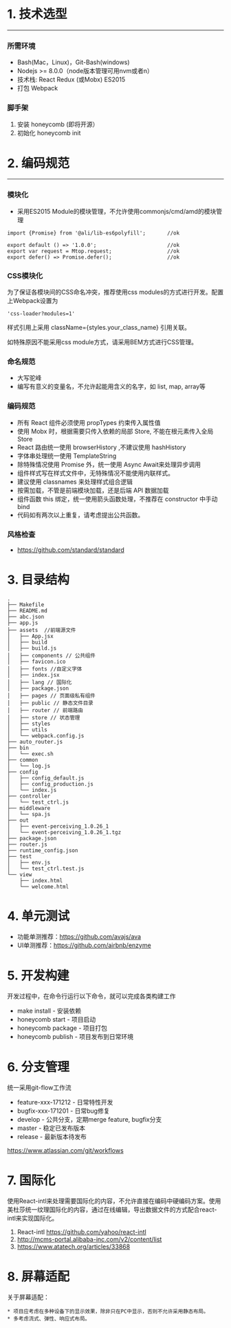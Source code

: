 # 1. 技术选型 
---
### 所需环境
* Bash(Mac，Linux)，Git-Bash(windows)
* Nodejs >= 8.0.0（node版本管理可用nvm或者n）
* 技术栈: React Redux (或Mobx) ES2015
* 打包 Webpack

### 脚手架

1.  安装 honeycomb (即将开源）
2.  初始化 honeycomb init

# 2. 编码规范
---
### 模块化
*  采用ES2015 Module的模块管理，不允许使用commonjs/cmd/amd的模块管理

```
import {Promise} from '@ali/lib-es6polyfill';       //ok

export default () => '1.0.0';                       //ok
export var request = Mtop.request;                  //ok
export defer() => Promise.defer();                  //ok
```

### CSS模块化

为了保证各模块间的CSS命名冲突，推荐使用css modules的方式进行开发。配置上Webpack设置为

```
'css-loader?modules=1'
```

样式引用上采用 className={styles.your\_class\_name} 引用关联。

如特殊原因不能采用css module方式，请采用BEM方式进行CSS管理。

### 命名规范
* 大写驼峰
* 编写有意义的变量名，不允许起能用含义的名字，如 list, map, array等

### 编码规范
* 所有 React 组件必须使用 propTypes 约束传入属性值
* 使用 Mobx 时，根据需要只传入依赖的局部 Store, 不能在根元素传入全局 Store
* React 路由统一使用 browserHistory ,不建议使用 hashHistory
* 字体串处理统一使用 TemplateString 
* 除特殊情况使用 Promise 外，统一使用 Async Await来处理异步调用
* 组件样式写在样式文件中，无特殊情况不能使用内联样式。
* 建议使用 classnames 来处理样式组合逻辑
* 按需加载，不管是前端模块加载，还是后端 API 数据加载
* 组件函数 this 绑定，统一使用箭头函数处理，不推荐在 constructor 中手动 bind
* 代码如有两次以上重复，请考虑提出公共函数。

### 风格检查
*  https://github.com/standard/standard


###
# 3. 目录结构

````
.
├── Makefile
├── README.md
├── abc.json
├── app.js
├── assets  //前端源文件
│   ├── App.jsx
│   ├── build
│   ├── build.js
│   ├── components // 公共组件
│   ├── favicon.ico
│   ├── fonts //自定义字体
│   ├── index.jsx
│   ├── lang // 国际化
│   ├── package.json
│   ├── pages // 页面级私有组件
│   ├── public // 静态文件目录
│   ├── router // 前端路由
│   ├── store // 状态管理
│   ├── styles
│   ├── utils 
│   └── webpack.config.js
├── auto_router.js
├── bin
│   └── exec.sh
├── common
│   └── log.js
├── config
│   ├── config_default.js
│   ├── config_production.js
│   └── index.js
├── controller
│   └── test_ctrl.js
├── middleware
│   └── spa.js
├── out
│   ├── event-perceiving_1.0.26_1
│   └── event-perceiving_1.0.26_1.tgz
├── package.json
├── router.js
├── runtime_config.json
├── test
│   ├── env.js
│   └── test_ctrl.test.js
└── view
    ├── index.html
    └── welcome.html

````
# 4. 单元测试

* 功能单测推荐：https://github.com/avajs/ava 
* UI单测推荐：https://github.com/airbnb/enzyme

# 5. 开发构建
开发过程中，在命令行运行以下命令，就可以完成各类构建工作

* make install - 安装依赖
* honeycomb start - 项目启动
* honeycomb package - 项目打包
* honeycomb publish - 项目发布到日常环境


# 6. 分支管理
统一采用git-flow工作流

* feature-xxx-171212 - 日常特性开发
* bugfix-xxx-171201 - 日常bug修复
* develop - 公共分支，定期merge feature, bugfix分支
* master - 稳定已发布版本
* release - 最新版本待发布

https://www.atlassian.com/git/workflows


# 7. 国际化
使用React-intl来处理需要国际化的内容，不允许直接在编码中硬编码方案。使用美杜莎统一纹理国际化的内容，通过在线编辑，导出数据文件的方式配合react-intl来实现国际化。

1. React-intl https://github.com/yahoo/react-intl
2. http://mcms-portal.alibaba-inc.com/v2/content/list
3. https://www.atatech.org/articles/33868

# 8. 屏幕适配

关于屏幕适配： 

	* 项目应考虑在多种设备下的显示效果，除非只在PC中显示，否则不允许采用静态布局。
	* 多考虑流式、弹性、响应式布局。



